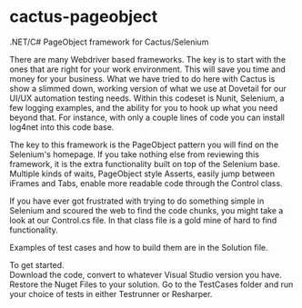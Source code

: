 # cactus-pageobject
.NET/C# PageObject framework for Cactus/Selenium

There are many Webdriver based frameworks.  The key is to start with the ones that are right for your work environment.  This will save you time and money for your business.
What we have tried to do here with Cactus is show a slimmed down, working version of what we use at Dovetail for our UI/UX automation testing needs. 
Within this codeset is Nunit, Selenium, a few logging examples, and the ability for you to hook up what you need beyond that.
For instance, with only a couple lines of code you can install log4net into this code base.

The key to this framework is the PageObject pattern you will find on the Selenium's homepage. 
If you take nothing else from reviewing this framework, it is the extra functionality built on top of the Selenium base.
Multiple kinds of waits, PageObject style Asserts, easily jump between iFrames and Tabs, enable more readable code through the Control class.   

If you have ever got frustrated with trying to do something simple in Selenium and scoured the web to find the code chunks, you might take a look at our Control.cs file.  In that class file is a gold mine of hard to find functionality.



Examples of test cases and how to build them are in the Solution file. 

To get started.  
  Download the code, convert to whatever Visual Studio version you have.
  Restore the Nuget Files to your solution. 
  Go to the TestCases folder and run your choice of tests in either Testrunner or Resharper.
  
